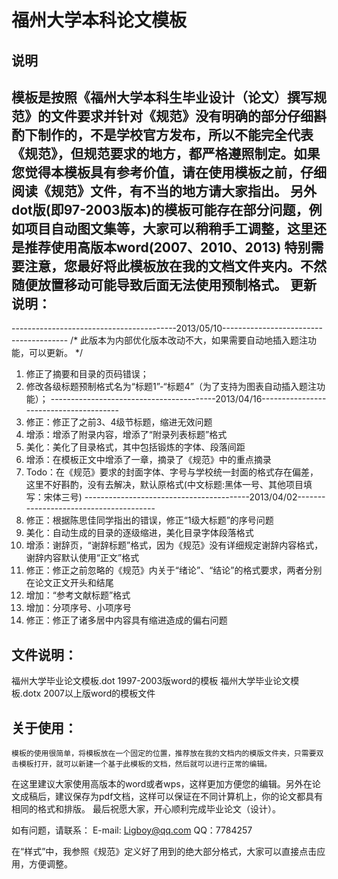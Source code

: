 福州大学本科论文模板
============

说明
------------------------
模板是按照《福州大学本科生毕业设计（论文）撰写规范》的文件要求并针对《规范》没有明确的部分仔细斟酌下制作的，不是学校官方发布，所以不能完全代表《规范》，但规范要求的地方，都严格遵照制定。如果您觉得本模板具有参考价值，请在使用模板之前，仔细阅读《规范》文件，有不当的地方请大家指出。
另外dot版(即97-2003版本)的模板可能存在部分问题，例如项目自动图文集等，大家可以稍稍手工调整，这里还是推荐使用高版本word(2007、2010、2013)
特别需要注意，您最好将此模板放在我的文档文件夹内。不然随便放置移动可能导致后面无法使用预制格式。
更新说明：
--------------------------

-----------------------------------------2013/05/10---------------------------------------
/* 此版本为内部优化版本改动不大，如果需要自动地插入题注功能，可以更新。 */

1.  修正了摘要和目录的页码错误；
2.  修改各级标题预制格式名为“标题1”-“标题4”（为了支持为图表自动插入题注功能）；
-----------------------------------------2013/04/16---------------------------------------
1.	修正：修正了之前3、4级节标题，缩进无效问题
2.	增添：增添了附录内容，增添了“附录列表标题”格式
3.	美化：美化了目录格式，其中包括锻炼的字体、段落间距
4.	增添：在模板正文中增添了一章，摘录了《规范》中的重点摘录
5.	Todo：在《规范》要求的封面字体、字号与学校统一封面的格式存在偏差，这里不好斟酌，没有去解决，默认原格式(中文标题:黑体一号、其他项目填写：宋体三号)
-----------------------------------------2013/04/02---------------------------------------
1.	修正：根据陈思佳同学指出的错误，修正“1级大标题”的序号问题
2.	美化：自动生成的目录的逐级缩进，美化目录字体段落格式
3.	增添：谢辞页，“谢辞标题”格式，因为《规范》没有详细规定谢辞内容格式，谢辞内容默认使用“正文”格式
4.	修正：修正之前忽略的《规范》内关于“绪论”、“结论”的格式要求，两者分别在论文正文开头和结尾
5.	增加：“参考文献标题”格式
6.	增加：分项序号、小项序号
7.	修正：修正了诸多居中内容具有缩进造成的偏右问题



文件说明：
---------------------
福州大学毕业论文模板.dot	1997-2003版word的模板
福州大学毕业论文模板.dotx	2007以上版word的模板文件
    
关于使用：
----------------------
	模板的使用很简单，将模板放在一个固定的位置，推荐放在我的文档内的模版文件夹，只需要双击模板打开，就可以新建一个基于此模板的文档，然后就可以进行正常的编辑。
在这里建议大家使用高版本的word或者wps，这样更加方便您的编辑。另外在论文成稿后，建议保存为pdf文档，这样可以保证在不同计算机上，你的论文都具有相同的格式和排版。
最后祝愿大家，开心顺利完成毕业论文（设计）。

如有问题，请联系：
		E-mail: Ligboy@qq.com	QQ：7784257
 
在“样式”中，我参照《规范》定义好了用到的绝大部分格式，大家可以直接点击应用，方便调整。

